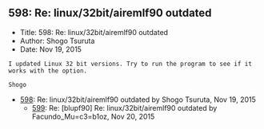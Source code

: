 ## 598: Re: linux/32bit/airemlf90 outdated

- Title: 598: Re: linux/32bit/airemlf90 outdated
- Author: Shogo Tsuruta
- Date: Nov 19, 2015

```
I updated Linux 32 bit versions. Try to run the program to see if it works with the option.

Shogo
```

- [598](0598.md): Re: linux/32bit/airemlf90 outdated by Shogo Tsuruta, Nov 19, 2015
    - [599](0599.md): Re: [blupf90] Re: linux/32bit/airemlf90 outdated by Facundo_Mu=c3=b1oz, Nov 20, 2015
